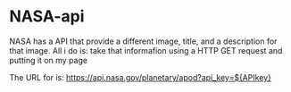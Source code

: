 # NASA-api
NASA has a API that provide a different image, title, and a description for that image. All i do is: take that informafion using a HTTP GET request and putting it on my page

The URL for is: 
https://api.nasa.gov/planetary/apod?api_key=${APIkey} 
